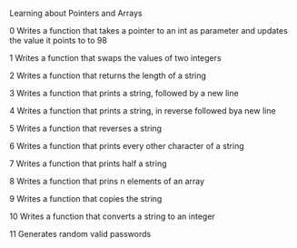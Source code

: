 Learning about Pointers and Arrays

0 Writes a function that takes a pointer to an int as parameter and updates the value it points to to 98

1 Writes a function that swaps the values of two integers

2 Writes a function that returns the length of a string

3 Writes a function that prints a string, followed by a new line

4 Writes a function that prints a string, in reverse followed bya new line

5 Writes a function that reverses a string

6 Writes a function that prints every other character of a string

7 Writes a function that prints half a string

8 Writes a function that prins n elements of an array

9 Writes a function that copies the string

10 Writes a function that converts a  string to an integer

11 Generates random valid passwords
